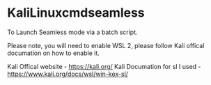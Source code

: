 # KaliLinuxcmdseamless
To Launch Seamless mode via a batch script.

Please note, you will need to enable WSL 2, please follow Kali offical documation on how to enable it. 

Kali Offical website - https://kali.org/
Kali Documation for sl I used - https://www.kali.org/docs/wsl/win-kex-sl/
